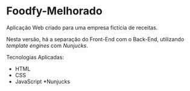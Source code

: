 # Foodfy-Melhorado
Aplicação Web criado para uma empresa fictícia de receitas.

Nesta versão, há a separação do Front-End com o Back-End, utilizando *template engines* com *Nunjucks*.

Tecnologias Aplicadas: 
* HTML 
* CSS 
* JavaScript
*Nunjucks
